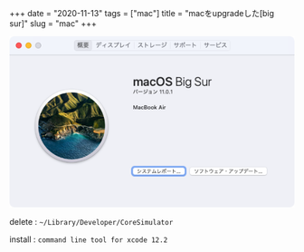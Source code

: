 +++
date = "2020-11-13"
tags = ["mac"]
title = "macをupgradeした[big sur]"
slug = "mac"
+++

![](https://github.com/syui/mstdn.page/raw/master/img/mastodon/media_attachments/files/105/201/817/265/459/998/small/2337ca197a80d2e4.png)

delete : `~/Library/Developer/CoreSimulator`

install : `command line tool for xcode 12.2`


